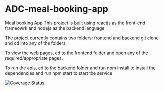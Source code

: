 # ADC-meal-booking-app
Meal booking App This project is built using reactjs as the front-end frameowrk and nodejs as the backend language


The project currently contains two folders: frontend and backend git clone and cd into any of the folders


To view the web pages, cd to the frontend folder and open any of the required/appropriate pages.


To run the apis, cd to the backend folder and run npm install to install the dependencies and run npm start to start the service


[![Coverage Status](https://coveralls.io/repos/github/codegenuis/ADC-meal-booking-app/badge.svg?branch=develop)](https://coveralls.io/github/codegenuis/ADC-meal-booking-app?branch=develop)

